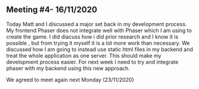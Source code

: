 ## Meeting #4- 16/11/2020

Today Matt and I discussed a major set back in my development process. My frontend Phaser does not integrate well with Phaser which I am using to create the game. I did diacuss how i did prior research and I know it is possible , but from trying it myself it is a lot more work than necessary. We discussed how I am going to instead use static html files in my backend and treat the whole application as one server. This should make my development process easier. For next week I need to try and integrate phaser with my backend using this new approach.

We agreed to meet again next Monday (23/11/2020)
